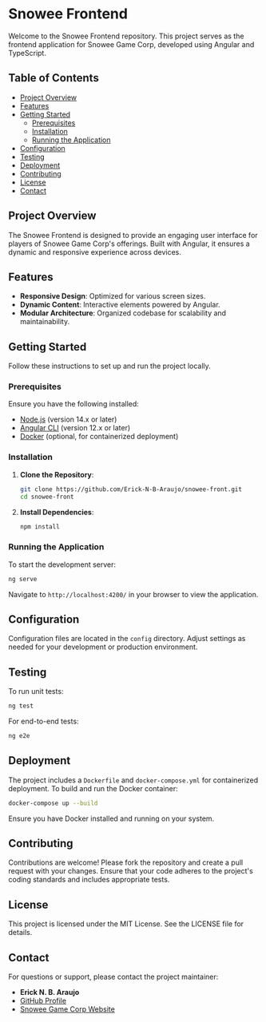 # Snowee Frontend

Welcome to the Snowee Frontend repository. This project serves as the frontend application for Snowee Game Corp, developed using Angular and TypeScript.

## Table of Contents

- [Project Overview](#project-overview)
- [Features](#features)
- [Getting Started](#getting-started)
  - [Prerequisites](#prerequisites)
  - [Installation](#installation)
  - [Running the Application](#running-the-application)
- [Configuration](#configuration)
- [Testing](#testing)
- [Deployment](#deployment)
- [Contributing](#contributing)
- [License](#license)
- [Contact](#contact)

## Project Overview

The Snowee Frontend is designed to provide an engaging user interface for players of Snowee Game Corp's offerings. Built with Angular, it ensures a dynamic and responsive experience across devices.

## Features

- **Responsive Design**: Optimized for various screen sizes.
- **Dynamic Content**: Interactive elements powered by Angular.
- **Modular Architecture**: Organized codebase for scalability and maintainability.

## Getting Started

Follow these instructions to set up and run the project locally.

### Prerequisites

Ensure you have the following installed:

- [Node.js](https://nodejs.org/) (version 14.x or later)
- [Angular CLI](https://angular.io/cli) (version 12.x or later)
- [Docker](https://www.docker.com/) (optional, for containerized deployment)

### Installation

1. **Clone the Repository**:

   ```bash
   git clone https://github.com/Erick-N-B-Araujo/snowee-front.git
   cd snowee-front
   ```

2. **Install Dependencies**:

   ```bash
   npm install
   ```

### Running the Application

To start the development server:

```bash
ng serve
```

Navigate to `http://localhost:4200/` in your browser to view the application.

## Configuration

Configuration files are located in the `config` directory. Adjust settings as needed for your development or production environment.

## Testing

To run unit tests:

```bash
ng test
```

For end-to-end tests:

```bash
ng e2e
```

## Deployment

The project includes a `Dockerfile` and `docker-compose.yml` for containerized deployment. To build and run the Docker container:

```bash
docker-compose up --build
```

Ensure you have Docker installed and running on your system.

## Contributing

Contributions are welcome! Please fork the repository and create a pull request with your changes. Ensure that your code adheres to the project's coding standards and includes appropriate tests.

## License

This project is licensed under the MIT License. See the LICENSE file for details.

## Contact

For questions or support, please contact the project maintainer:

- **Erick N. B. Araujo**
- [GitHub Profile](https://github.com/Erick-N-B-Araujo)
- [Snowee Game Corp Website](https://snoweegamecorp.com/)
